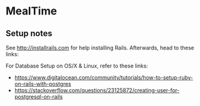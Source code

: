 # MealTime

## Setup notes

See http://installrails.com for help installing Rails. Afterwards, head to these links:

For Database Setup on OS/X & Linux, refer to these links:
* https://www.digitalocean.com/community/tutorials/how-to-setup-ruby-on-rails-with-postgres
* https://stackoverflow.com/questions/23125872/creating-user-for-postgresql-on-rails